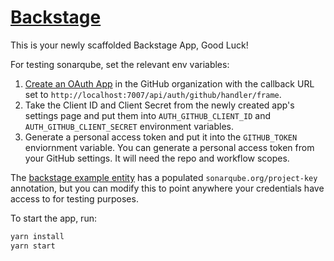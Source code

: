 # [Backstage](https://backstage.io)

This is your newly scaffolded Backstage App, Good Luck!

For testing sonarqube, set the relevant env variables:

1. [Create an OAuth App](https://developer.github.com/apps/building-oauth-apps/creating-an-oauth-app/) in the GitHub organization with the callback URL set to `http://localhost:7007/api/auth/github/handler/frame`.
2. Take the Client ID and Client Secret from the newly created app's settings page and put them into `AUTH_GITHUB_CLIENT_ID` and `AUTH_GITHUB_CLIENT_SECRET` environment variables.
3. Generate a personal access token and put it into the `GITHUB_TOKEN` enviornment variable. You can generate a personal access token from your GitHub settings. It will need the repo and workflow scopes.

The [backstage example entity](./examples/entities.yaml) has a populated `sonarqube.org/project-key` annotation, but you can modify this to point anywhere your credentials have access to for testing purposes.

To start the app, run:

```sh
yarn install
yarn start
```
